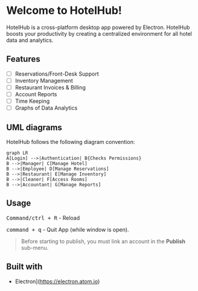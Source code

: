 # Welcome to HotelHub!

HotelHub is a cross-platform desktop app powered by Electron. HotelHub boosts your productivity by creating a centralized environment for all hotel data and analytics.

## Features

- [ ] Reservations/Front-Desk Support
- [ ] Inventory Management
- [ ] Restaurant Invoices & Billing
- [ ] Account Reports
- [ ] Time Keeping
- [ ] Graphs of Data Analytics

## UML diagrams

HotelHub follows the following diagram convention:

```mermaid
graph LR
A[Login] -->|Authentication| B{Checks Permissions}
B -->|Manager| C[Manage Hotel]
B -->|Employee| D[Manage Reservations]
B -->|Restaurant| E[Manage Inventory]
B -->|Cleaner| F[Access Rooms]
B -->|Accountant| G[Manage Reports]
```

## Usage

<kbd>Command/ctrl + R</kbd> - Reload

<kbd>command + q</kbd> - Quit App (while window is open).

> Before starting to publish, you must link an account in the **Publish** sub-menu.


## Built with
- Electron](https://electron.atom.io)

